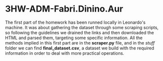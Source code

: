 # 3HW-ADM-Fabri.Dinino.Aur

The first part of the homework has been runned locally in Leonardo's machine. It was about gathering the dataset through some scraping scripts, so following the guidelines we drained the links and then downloaded the HTML and parsed them, targeting some specific information. All the methods implied in this first part are in the **scraper.py** file, and in the *stuff* folder we can find **final_dataset.csv**, a dataset we build with the required information in order to deal with more practical operations.
